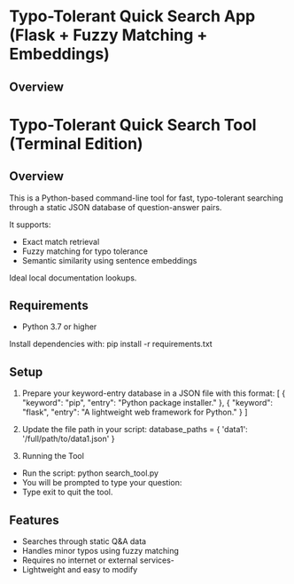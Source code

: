 # Typo-Tolerant Quick Search App (Flask + Fuzzy Matching + Embeddings)

## Overview
# Typo-Tolerant Quick Search Tool (Terminal Edition)

## Overview
This is a Python-based command-line tool for fast, typo-tolerant searching through a static JSON database of question-answer pairs.

It supports:
- Exact match retrieval
- Fuzzy matching for typo tolerance
- Semantic similarity using sentence embeddings

Ideal local documentation lookups.

## Requirements
- Python 3.7 or higher

Install dependencies with:
  pip install -r requirements.txt

## Setup
1. Prepare your keyword-entry database in a JSON file with this format:
    [
      {
        "keyword": "pip",
        "entry": "Python package installer."
      },
      {
        "keyword": "flask",
        "entry": "A lightweight web framework for Python."
      }
    ]

2. Update the file path in your script:
    database_paths = {
        'data1': '/full/path/to/data1.json'
    }
3. Running the Tool
- Run the script:
    python search_tool.py
- You will be prompted to type your question:
- Type exit to quit the tool.

## Features
- Searches through static Q&A data
- Handles minor typos using fuzzy matching
- Requires no internet or external services-
- Lightweight and easy to modify
